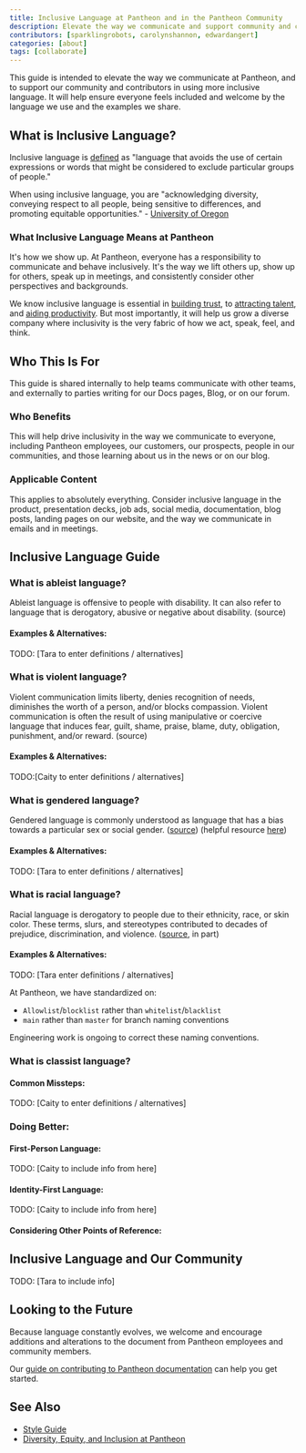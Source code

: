 ```yaml
---
title: Inclusive Language at Pantheon and in the Pantheon Community
description: Elevate the way we communicate and support community and contributors in using more inclusive language.
contributors: [sparklingrobots, carolynshannon, edwardangert]
categories: [about]
tags: [collaborate]
---
```


This guide is intended to elevate the way we communicate at Pantheon, and to support our community and contributors in using more inclusive language. It will help ensure everyone feels included and welcome by the language we use and the examples we share.

## What is Inclusive Language?

Inclusive language is [defined](https://www.collinsdictionary.com/us/dictionary/english/inclusive-language) as "language that avoids the use of certain expressions or words that might be considered to exclude particular groups of people."

When using inclusive language, you are "acknowledging diversity, conveying respect to all people, being sensitive to differences, and promoting equitable opportunities." - [University of Oregon](https://communications.uoregon.edu/inclusive-language)

### What Inclusive Language Means at Pantheon

It's how we show up. At Pantheon, everyone has a responsibility to communicate and behave inclusively. It's the way we lift others up, show up for others, speak up in meetings, and consistently consider other perspectives and backgrounds.

We know inclusive language is essential in [building trust](https://www.forbes.com/sites/forbestechcouncil/2020/04/03/why-inclusive-language-matters-in-tech/#336a80c96017), to [attracting talent](https://medium.com/diversity-together/70-inclusive-language-principles-that-will-make-you-a-more-successful-recruiter-part-1-79b7342a0923), and [aiding productivity](https://www.mckinsey.com/business-functions/organization/our-insights/delivering-through-diversity). But most importantly, it will help us grow a diverse company where inclusivity is the very fabric of how we act, speak, feel, and think.

## Who This Is For

This guide is shared internally to help teams communicate with other teams, and externally to parties writing for our Docs pages, Blog, or on our forum.

### Who Benefits

This will help drive inclusivity in the way we communicate to everyone, including Pantheon employees, our customers, our prospects, people in our communities, and those learning about us in the news or on our blog.

### Applicable Content

This applies to absolutely everything. Consider inclusive language in the product, presentation decks, job ads, social media, documentation, blog posts, landing pages on our website, and the way we communicate in emails and in meetings.

## Inclusive Language Guide

### What is ableist language?

Ableist language is offensive to people with disability. It can also refer to language that is derogatory, abusive or negative about disability. (source) 

#### Examples & Alternatives:

TODO: [Tara to enter definitions / alternatives]

### What is violent language?

Violent communication limits liberty, denies recognition of needs, diminishes the worth of a person, and/or blocks compassion. Violent communication is often the result of using manipulative or coercive language that induces fear, guilt, shame, praise, blame, duty, obligation, punishment, and/or reward. (source)

#### Examples & Alternatives:

TODO:[Caity to enter definitions / alternatives]

### What is gendered language? 

Gendered language is commonly understood as language that has a bias towards a particular sex or social gender. ([source](https://www.google.com/search?q=gendered+language&oq=gendered+language&aqs=chrome..69i57j0l4j46j0l2.1907j0j7&sourceid=chrome&ie=UTF-8)) (helpful resource [here](https://oxfordre.com/communication/view/10.1093/acrefore/9780190228613.001.0001/acrefore-9780190228613-e-470))

#### Examples & Alternatives:

TODO: [Tara to enter definitions / alternatives] 

### What is racial language? 

Racial language is derogatory to people due to their ethnicity, race, or skin color. These terms, slurs, and stereotypes contributed to decades of prejudice, discrimination, and violence. ([source](https://online.rider.edu/online-bachelors-degrees/liberal-studies/guide-to-using-inclusive-language/), in part) 

#### Examples & Alternatives:

TODO: [Tara enter definitions / alternatives]

At Pantheon, we have standardized on:

- `Allowlist`/`blocklist` rather than `whitelist`/`blacklist`
- `main` rather than `master` for branch naming conventions

Engineering work is ongoing to correct these naming conventions.

### What is classist language?

#### Common Missteps:

TODO: [Caity to enter definitions / alternatives]

### Doing Better:

#### First-Person Language:

TODO: [Caity to include info from here]

#### Identity-First Language:

TODO: [Caity to include info from here]

#### Considering Other Points of Reference:

## Inclusive Language and Our Community

TODO: [Tara to include info]

## Looking to the Future

Because language constantly evolves, we welcome and encourage additions and alterations to the document from Pantheon employees and community members.

Our [guide on contributing to Pantheon documentation](https://pantheon.io/docs/contribute) can help you get started. 

## See Also

- [Style Guide](/style-guide)  
- [Diversity, Equity, and Inclusion at Pantheon](https://pantheon.io/blog/diversity-equity-and-inclusion-pantheon)
